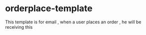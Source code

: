 # orderplace-template
This template is for email , when a user places an order , he will be receiving this 
